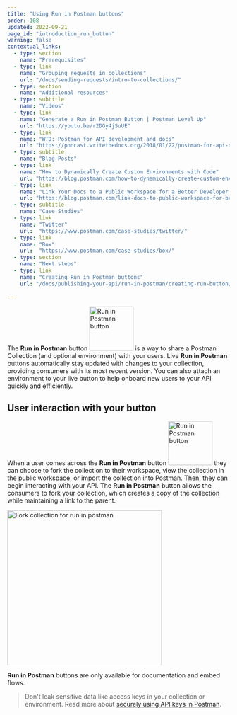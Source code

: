 ```yaml
---
title: "Using Run in Postman buttons"
order: 108
updated: 2022-09-21
page_id: "introduction_run_button"
warning: false
contextual_links:
  - type: section
    name: "Prerequisites"
  - type: link
    name: "Grouping requests in collections"
    url: "/docs/sending-requests/intro-to-collections/"
  - type: section
    name: "Additional resources"
  - type: subtitle
    name: "Videos"
  - type: link
    name: "Generate a Run in Postman Button | Postman Level Up"
    url: "https://youtu.be/r2DGy4jSuUE"
  - type: link
    name: "WTD: Postman for API development and docs"
    url: "https://podcast.writethedocs.org/2018/01/22/postman-for-api-docs-write-the-docs/"
  - type: subtitle
    name: "Blog Posts"
  - type: link
    name: "How to Dynamically Create Custom Environments with Code"
    url: "https://blog.postman.com/how-to-dynamically-create-custom-environments-with-code/"
  - type: link
    name: "Link Your Docs to a Public Workspace for a Better Developer Experience"
    url: "https://blog.postman.com/link-docs-to-public-workspace-for-better-developer-experience/"
  - type: subtitle
    name: "Case Studies"
  - type: link
    name: "Twitter"
    url:  "https://www.postman.com/case-studies/twitter/"
  - type: link
    name: "Box"
    url:  "https://www.postman.com/case-studies/box/"
  - type: section
    name: "Next steps"
  - type: link
    name: "Creating Run in Postman buttons"
    url: "/docs/publishing-your-api/run-in-postman/creating-run-button/"

---
```


The **Run in Postman** button <img alt="Run in Postman button" src="https://assets.postman.com/postman-docs/run-in-postman-button-icon.jpg#icon" width="100px"/> is a way to share a Postman Collection (and optional environment) with your users. Live **Run in Postman** buttons automatically stay updated with changes to your collection, providing consumers with its most recent version. You can also attach an environment to your live button to help onboard new users to your API quickly and efficiently.

## User interaction with your button

When a user comes across the **Run in Postman** button <img alt="Run in Postman button" src="https://assets.postman.com/postman-docs/run-in-postman-button-icon.jpg#icon" width="100px"/> they can choose to fork the collection to their workspace, view the collection in the public workspace, or import the collection into Postman. Then, they can begin interacting with your API. The **Run in Postman** button allows the consumers to fork your collection, which creates a copy of the collection while maintaining a link to the parent.

<img alt="Fork collection for run in postman" src="https://assets.postman.com/postman-docs/fork-collection-for-run-in-postman.jpg" height="350px"/>

**Run in Postman** buttons are only available for documentation and embed flows.

> Don't leak sensitive data like access keys in your collection or environment. Read more about [securely using API keys in Postman](https://blog.postman.com/how-to-use-api-keys/).
